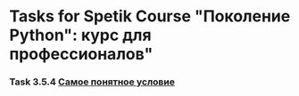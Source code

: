 # Tasks for Spetik Course "Поколение Python": курс для профессионалов"

### Task 3.5.4 [Самое понятное условие](notebook/Python_Pro_3_5_4.ipynb)
